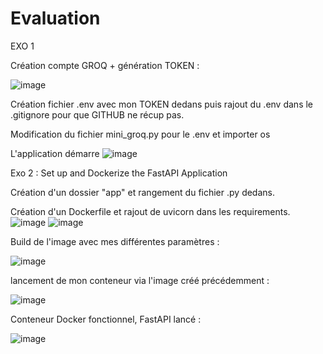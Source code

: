 # Evaluation
EXO 1 

Création compte GROQ + génération TOKEN : 

![image](https://github.com/user-attachments/assets/64ffe2ba-4832-41e0-9ee7-af96d32bfb1d)


Création fichier .env avec mon TOKEN dedans puis rajout du .env dans le .gitignore pour que GITHUB ne récup pas.

Modification du fichier mini_groq.py pour le .env et importer os

L'application démarre 
![image](https://github.com/user-attachments/assets/c367ab16-8e8e-4edb-a980-83b803ce79a2)



Exo 2 : Set up and Dockerize the FastAPI Application 

Création d'un dossier "app" et rangement du fichier .py dedans.

Création d'un Dockerfile et rajout de uvicorn dans les requirements.
![image](https://github.com/user-attachments/assets/d45bf0ef-dca4-495f-a063-8f5a27002dc3)
![image](https://github.com/user-attachments/assets/f7172536-96d5-4845-a3ee-fb185c1c26c2)

Build de l'image avec mes différentes paramètres : 

![image](https://github.com/user-attachments/assets/522a105d-11d3-42cf-ae51-78cb4140d5e6)

lancement de mon conteneur via l'image créé précédemment : 

![image](https://github.com/user-attachments/assets/ec0af669-8a4a-4871-8504-f2816aec77b7)


Conteneur Docker fonctionnel, FastAPI lancé : 

![image](https://github.com/user-attachments/assets/5f88b62b-23d2-45d5-a50e-3ab3aed60f93)


